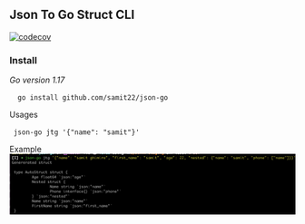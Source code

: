 ## Json To Go Struct CLI
[![codecov](https://codecov.io/gh/samit22/json-go/branch/master/graph/badge.svg?token=9RHY5T5CLY)](https://codecov.io/gh/samit22/json-go)

### Install


*Go version 1.17*

```
  go install github.com/samit22/json-go
```

Usages
```
 json-go jtg '{"name": "samit"}'

```

Example
![Nested JSON](https://github.com/samit22/json-go/blob/master/docs/images/example.png)

